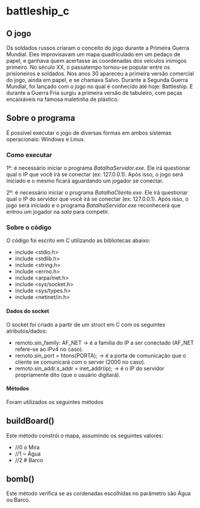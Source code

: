 # battleship_c

## O jogo

Os soldados russos criaram o conceito do jogo durante a Primeira Guerra Mundial. Eles improvisavam um mapa quadriculado em um pedaço de papel, e ganhava quem acertasse as coordenadas dos veículos inimigos primeiro.
No século XX, o passatempo tornou-se popular entre os prisioneiros e soldados. Nos anos 30 apareceu a primeira versão comercial do jogo, ainda em papel, e se chamava Salvo. Durante a Segunda Guerra Mundial, foi lançado com o jogo no qual é conhecido até hoje: Battleship. E durante a Guerra Fria surgiu a primeira versão de tabuleiro, com peças encaixáveis na famosa maletinha de plástico.

## Sobre o programa

É possível executar o jogo de diversas formas em ambos sistemas operacionais: Windows e Linux.

### Como executar

1º: é necessário iniciar o programa _BatalhaServidor.exe_. Ele irá questionar qual o IP que você irá se conectar (ex: 127.0.0.1). Após isso, o jogo será iniciado e o mesmo ficará aguardando um jogador se conectar.

2º: é necessário iniciar o programa _BatalhaCliente.exe_. Ele irá questionar qual o IP do servidor que você irá se conectar (ex: 127.0.0.1). Após isso, o jogo será iniciado e o programa _BatalhaServidor.exe_ reconhecerá que entrou um jogador na _sala_ para competir.

### Sobre o código

O código foi escrito em C utilizando as bibliotecas abaixo:

- include <stdio.h>
- include <stdlib.h>
- include <string.h>
- include <errno.h>
- include <arpa/inet.h>
- include <sys/socket.h>
- include <sys/types.h>
- include <netinet/in.h>

#### Dados do socket

O socket foi criado a partir de um struct em C com os seguintes atributos/dados:

- remoto.sin_family: AF_NET                        -> é a família do IP a ser conectado (AF_NET refere-se ao IPv4 no caso).
- remoto.sin_port      = htons(PORTA);             -> é a porta de comunicação que o cliente se comunicará com o server (2000 no caso).
- remoto.sin_addr.s_addr      = inet_addr(ip);     -> é o IP do servidor propriamente dito (que o usuário digitará).

#### Métodos

Foram utilizados os seguintes métodos


## buildBoard()

Este método constrói o mapa, assumindo os seguintes valores:
- //0 o Mira
- //1 ~ Água
- //2 # Barco

## bomb()
Este método verifica se as cordenadas escolhidas no parâmetro são Água ou Barco.


